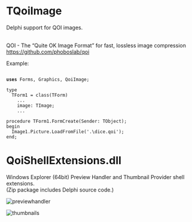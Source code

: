 # TQoiImage
Delphi support for QOI images.<br><br>

QOI - The “Quite OK Image Format” for fast, lossless image compression<br>
https://github.com/phoboslab/qoi


Example:
<pre><code>
<b>uses</b> Forms, Graphics, QoiImage;

type
  TForm1 = class(TForm)
    ...
    image: TImage;
    ...

procedure TForm1.FormCreate(Sender: TObject);
begin
  Image1.Picture.LoadFromFile('.\dice.qoi');
end;
</code></pre>

# QoiShellExtensions.dll
Windows Explorer (64bit) Preview Handler and Thumbnail Provider shell extensions.<br>
(Zip package includes Delphi source code.)

![previewhandler](https://user-images.githubusercontent.com/5280692/149751938-dc65d49d-77a4-43a8-b894-d0503254f929.png)

![thumbnails](https://user-images.githubusercontent.com/5280692/149880916-c8410071-001c-4998-963d-0be9bb6b3dd0.png)


